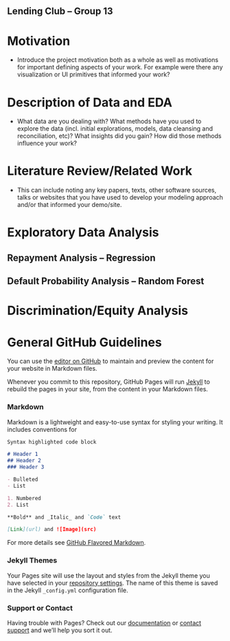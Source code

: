 ## Lending Club – Group 13

# Motivation
- Introduce the project motivation both as a whole as well as motivations
for important defining aspects of your work. For example were there any visualization
or UI primitives that informed your work?

# Description of Data and EDA
- What data are you dealing with? What methods have you used to explore the data (incl. initial explorations, models, data cleansing and reconciliation, etc)? What insights did you gain? How did those methods influence your work?

# Literature Review/Related Work
- This can include noting any key papers, texts,
other software sources, talks or websites that you have used to develop your modeling
approach and/or that informed your demo/site.
# Exploratory Data Analysis
## Repayment Analysis – Regression
## Default Probability Analysis – Random Forest


# Discrimination/Equity Analysis









# General GitHub Guidelines

You can use the [editor on GitHub](https://github.com/ms-choi/lendingclub13/edit/master/README.md) to maintain and preview the content for your website in Markdown files.

Whenever you commit to this repository, GitHub Pages will run [Jekyll](https://jekyllrb.com/) to rebuild the pages in your site, from the content in your Markdown files.

### Markdown

Markdown is a lightweight and easy-to-use syntax for styling your writing. It includes conventions for

```markdown
Syntax highlighted code block

# Header 1
## Header 2
### Header 3

- Bulleted
- List

1. Numbered
2. List

**Bold** and _Italic_ and `Code` text

[Link](url) and ![Image](src)
```

For more details see [GitHub Flavored Markdown](https://guides.github.com/features/mastering-markdown/).

### Jekyll Themes

Your Pages site will use the layout and styles from the Jekyll theme you have selected in your [repository settings](https://github.com/ms-choi/lendingclub13/settings). The name of this theme is saved in the Jekyll `_config.yml` configuration file.

### Support or Contact

Having trouble with Pages? Check out our [documentation](https://help.github.com/categories/github-pages-basics/) or [contact support](https://github.com/contact) and we’ll help you sort it out.
